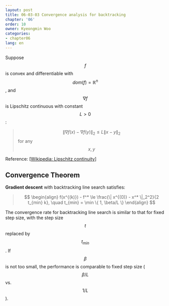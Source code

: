 ```yaml
---
layout: post
title: 06-03-03 Convergence analysis for backtracking
chapter: '06'
order: 10
owner: Kyeongmin Woo
categories:
- chapter06
lang: en
---
```


Suppose $$f$$ is convex and differentiable with $$dom(f) = \mathbb{R}^n$$, and $$\nabla f$$ is Lipschitz continuous with constant $$L > 0$$:
>$$ \| \nabla f(x) - \nabla f(y) \|_2 \le L \| x - y \|_2 $$ for any $$x, y$$

Reference: [[Wikipedia: Lipschitz continuity](https://en.wikipedia.org/wiki/Lipschitz_continuity)]

## Convergence Theorem
**Gradient descent** with backtracking line search satisfies:
> $$ \begin{align}
f(x^{(k)}) - f^* \le \frac{\| x^{(0)} - x^* \|_2^2}{2 t_{min} k}, \quad t_{min} = \min \{ 1, \beta/L \}
\end{align} $$

The convergence rate for backtracking line search is similar to that for fixed step size, with the step size $$t$$ replaced by $$t_{min}$$. If $$\beta$$ is not too small, the performance is comparable to fixed step size ($$\beta/L$$ vs. $$1/L$$).